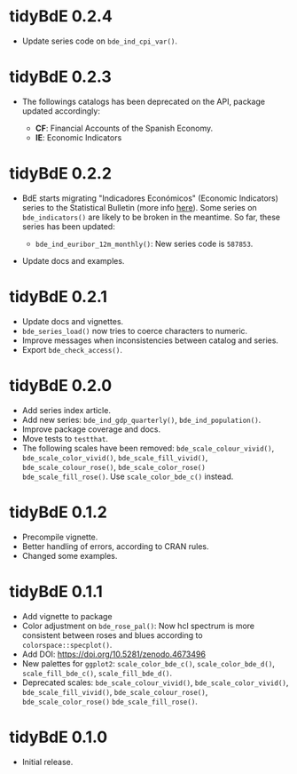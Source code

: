 # tidyBdE 0.2.4

-   Update series code on `bde_ind_cpi_var()`.

# tidyBdE 0.2.3

-   The followings catalogs has been deprecated on the API, package updated
    accordingly:

    -   **CF**: Financial Accounts of the Spanish Economy.
    -   **IE**: Economic Indicators

# tidyBdE 0.2.2

-   BdE starts migrating "Indicadores Económicos" (Economic Indicators) series
    to the Statistical Bulletin (more info
    [here](https://www.bde.es/bde/en/areas/estadis/otras-clasificac/estadisticas-por/junio-2021-0c825dfde7d3a71.html)).
    Some series on `bde_indicators()` are likely to be broken in the meantime.
    So far, these series has been updated:

    -   `bde_ind_euribor_12m_monthly()`: New series code is `587853`.

-   Update docs and examples.

# tidyBdE 0.2.1

-   Update docs and vignettes.
-   `bde_series_load()` now tries to coerce characters to numeric.
-   Improve messages when inconsistencies between catalog and series.
-   Export `bde_check_access()`.

# tidyBdE 0.2.0

-   Add series index article.
-   Add new series: `bde_ind_gdp_quarterly()`, `bde_ind_population()`.
-   Improve package coverage and docs.
-   Move tests to `testthat`.
-   The following scales have been removed: `bde_scale_colour_vivid()`,
    `bde_scale_color_vivid()`, `bde_scale_fill_vivid()`,
    `bde_scale_colour_rose()`, `bde_scale_color_rose()` `bde_scale_fill_rose()`.
    Use `scale_color_bde_c()` instead.

# tidyBdE 0.1.2

-   Precompile vignette.
-   Better handling of errors, according to CRAN rules.
-   Changed some examples.

# tidyBdE 0.1.1

-   Add vignette to package
-   Color adjustment on `bde_rose_pal()`: Now hcl spectrum is more consistent
    between roses and blues according to `colorspace::specplot()`.
-   Add DOI: <https://doi.org/10.5281/zenodo.4673496>
-   New palettes for `ggplot2`: `scale_color_bde_c()`, `scale_color_bde_d()`,
    `scale_fill_bde_c()`, `scale_fill_bde_d()`.
-   Deprecated scales: `bde_scale_colour_vivid()`, `bde_scale_color_vivid()`,
    `bde_scale_fill_vivid()`, `bde_scale_colour_rose()`,
    `bde_scale_color_rose()` `bde_scale_fill_rose()`.

# tidyBdE 0.1.0

-   Initial release.
